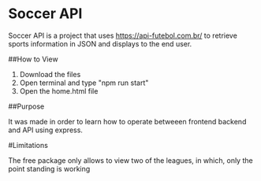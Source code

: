 # Soccer API
Soccer API is a project that uses https://api-futebol.com.br/ to retrieve sports information in JSON and displays to the end user.


##How to View

1. Download the files
2. Open terminal and type "npm run start"
3. Open the home.html file

##Purpose

It was made in order to learn how to operate betweeen frontend backend and API using express.

#Limitations

The free package only allows to view two of the leagues, in which, only the point standing is working
